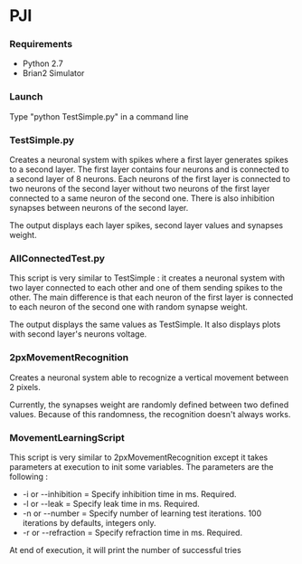 # PJI

### Requirements
* Python 2.7
* Brian2 Simulator

### Launch
Type "python TestSimple.py" in a command line

### TestSimple.py
Creates a neuronal system with spikes where a first layer generates spikes to a second layer. The first layer contains four neurons and is connected to a second layer of 8 neurons. Each neurons of the first layer is connected to two neurons of the second layer without two neurons of the first layer connected to a same neuron of the second one. There is also inhibition synapses between neurons of the second layer.

The output displays each layer spikes, second layer values and synapses weight.

### AllConnectedTest.py
This script is very similar to TestSimple : it creates a neuronal system with two layer connected to each other and one of them sending spikes to the other. The main difference is that each neuron of the first layer is connected to each neuron of the second one with random synapse weight.

The output displays the same values as TestSimple. It also displays plots with second layer's neurons voltage.

### 2pxMovementRecognition
Creates a neuronal system able to recognize a vertical movement between 2 pixels.

Currently, the synapses weight are randomly defined between two defined values. Because of this randomness, the recognition doesn't always works.

### MovementLearningScript
This script is very similar to 2pxMovementRecognition except it takes parameters at execution to init some variables.
The parameters are the following :
* -i or --inhibition = Specify inhibition time in ms. Required.
* -l or --leak = Specify leak time in ms. Required.
* -n or --number = Specify number of learning test iterations. 100 iterations by defaults, integers only.
* -r or --refraction = Specify refraction time in ms. Required.

At end of execution, it will print the number of successful tries
